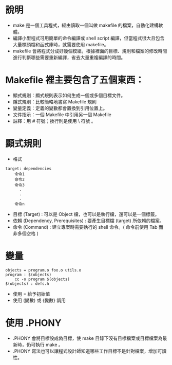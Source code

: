 # 說明
- make 是一個工具程式，經由讀取一個叫做 makefile 的檔案，自動化建構軟體。
- 編譯小型程式可用簡單的命令編譯或 shell script 編譯，但當程式很大且包含大量標頭檔和函式庫時，就需要使用 makefile。
- makefile 會將程式分成好幾個模組，根據裡面的目標、規則和檔案的修改時間進行判斷哪些需要重新編譯，省去大量重複編譯的時間。


# Makefile 裡主要包含了五個東西：
- 顯式規則：顯式規則表示如何生成一個或多個目標文件。
- 隱式規則：比較簡略地書寫 Makefile 規則
- 變量定義：定義的變數都會置換到引用位置上。
- 文件指示：一個 Makefile 中引用另一個 Makefile
- 註釋：用 # 符號；換行則是使用 \ 符號 。

# 顯式規則
- 格式
```
target: dependencies
    命令1
    命令2
    命令3
      .
      .
      .
    命令n
```
- 目標 (Target) : 可以是 Object 檔，也可以是執行檔，還可以是一個標籤。
- 依賴 (Dependency, Prerequisites) : 要產生目標檔 (target) 所依賴的檔案。
- 命令 (Command) : 建立專案時需要執行的 shell 命令。( 命令前使用 Tab 而非多個空格 )

# 變量
```
objects = program.o foo.o utils.o
program : $(objects)
    cc -o program $(objects)
$(objects) : defs.h
```
- 使用 = 給予初始值
- 使用 (變數) 或 {變數} 調用

# 使用 .PHONY
- .PHONY 會將目標設成偽目標，使 make 目錄下沒有目標檔案或目標檔案為最新時，仍可執行 make <target>。
- .PHONY 寫法也可以讓程式設計師知道哪些工作目標不是針對檔案，增加可讀性。